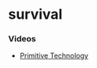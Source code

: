 survival
========

### Videos

-   [Primitive Technology](https://www.youtube.com/channel/UCAL3JXZSzSm8AlZyD3nQdBA/playlists)
